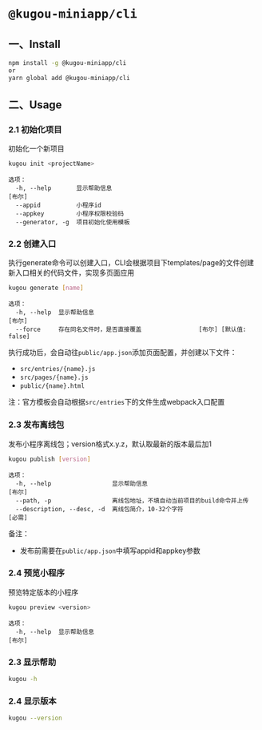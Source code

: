 # `@kugou-miniapp/cli`

## 一、Install
```bash
npm install -g @kugou-miniapp/cli
or
yarn global add @kugou-miniapp/cli
```

## 二、Usage

### 2.1 初始化项目

初始化一个新项目

```bash
kugou init <projectName>
```

```
选项：
  -h, --help       显示帮助信息                                           [布尔]
  --appid          小程序id
  --appkey         小程序权限校验码
  --generator, -g  项目初始化使用模板
```

### 2.2 创建入口

执行generate命令可以创建入口，CLI会根据项目下templates/page的文件创建新入口相关的代码文件，实现多页面应用

```bash
kugou generate [name]
```

```
选项：
  -h, --help  显示帮助信息                                                [布尔]
  --force     存在同名文件时，是否直接覆盖                [布尔] [默认值: false]
```

执行成功后，会自动往`public/app.json`添加页面配置，并创建以下文件：
- `src/entries/{name}.js`
- `src/pages/{name}.js`
- `public/{name}.html`

注：官方模板会自动根据`src/entries`下的文件生成webpack入口配置

### 2.3 发布离线包

发布小程序离线包；version格式x.y.z，默认取最新的版本最后加1

```bash
kugou publish [version]
```

```
选项：
  -h, --help                 显示帮助信息                                 [布尔]
  --path, -p                 离线包地址，不填自动当前项目的build命令并上传
  --description, --desc, -d  离线包简介，10-32个字符                      [必需]
```

备注：

- 发布前需要在```public/app.json```中填写appid和appkey参数

### 2.4 预览小程序

预览特定版本的小程序

```bash
kugou preview <version>
```

```
选项：
  -h, --help  显示帮助信息                                                [布尔]
```

### 2.3 显示帮助
```bash
kugou -h
```

### 2.4 显示版本
```bash
kugou --version
```
